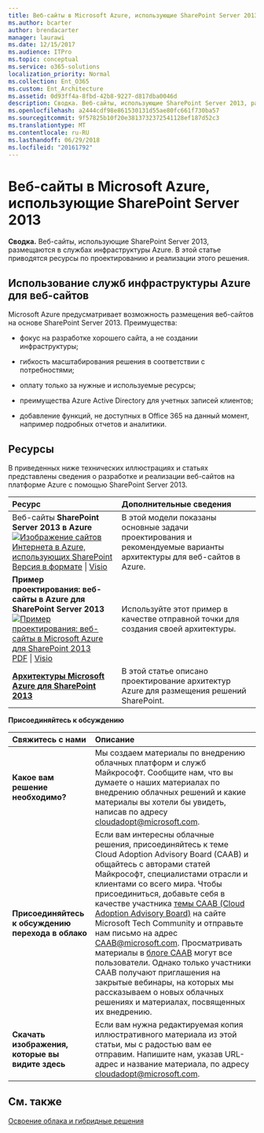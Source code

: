 ```yaml
---
title: Веб-сайты в Microsoft Azure, использующие SharePoint Server 2013
ms.author: bcarter
author: brendacarter
manager: laurawi
ms.date: 12/15/2017
ms.audience: ITPro
ms.topic: conceptual
ms.service: o365-solutions
localization_priority: Normal
ms.collection: Ent_O365
ms.custom: Ent_Architecture
ms.assetid: 0d93ff4a-8fbd-42b8-9227-d817dba0046d
description: Сводка. Веб-сайты, использующие SharePoint Server 2013, размещаются в службах инфраструктуры Azure. В этой статье приводятся ресурсы по проектированию и реализации этого решения.
ms.openlocfilehash: a2444cdf98e861530131d55ae80fc661f730ba57
ms.sourcegitcommit: 9f57825b10f20e3813732372541128ef187d52c3
ms.translationtype: MT
ms.contentlocale: ru-RU
ms.lasthandoff: 06/29/2018
ms.locfileid: "20161792"
---
```

# <a name="internet-sites-in-microsoft-azure-using-sharepoint-server-2013"></a>Веб-сайты в Microsoft Azure, использующие SharePoint Server 2013

 **Сводка.** Веб-сайты, использующие SharePoint Server 2013, размещаются в службах инфраструктуры Azure. В этой статье приводятся ресурсы по проектированию и реализации этого решения.
  
## <a name="using-azure-infrastructure-services-for-internet-sites"></a>Использование служб инфраструктуры Azure для веб-сайтов

Microsoft Azure предусматривает возможность размещения веб-сайтов на основе SharePoint Server 2013. Преимущества:
  
- фокус на разработке хорошего сайта, а не создании инфраструктуры;
    
- гибкость масштабирования решения в соответствии с потребностями;
    
- оплату только за нужные и используемые ресурсы;
    
- преимущества Azure Active Directory для учетных записей клиентов;
    
- добавление функций, не доступных в Office 365 на данный момент, например подробных отчетов и аналитики.
    
## <a name="resources"></a>Ресурсы

В приведенных ниже технических иллюстрациях и статьях представлены сведения о разработке и реализации веб-сайтов на платформе Azure с помощью SharePoint Server 2013.
  
|**Ресурс**|**Дополнительные сведения**|
|:-----|:-----|
|Веб-сайты **SharePoint Server 2013 в Azure** <br/> [![Изображение сайтов Интернета в Azure, использующих SharePoint](images/MS_AZ_SPInternetSites.jpg)          ](https://go.microsoft.com/fwlink/p/?LinkId=392552) <br/> [Версия в формате](https://go.microsoft.com/fwlink/p/?LinkId=392552) \| [           ](https://go.microsoft.com/fwlink/p/?LinkId=392551) [Visio](https://go.microsoft.com/fwlink/p/?LinkId=392551)   <br/> |В этой модели показаны основные задачи проектирования и рекомендуемые варианты архитектуры для веб-сайтов в Azure.  <br/> |
|**Пример проектирования: веб-сайты в Azure для SharePoint Server 2013** <br/> [![Пример проектирования: веб-сайты в Microsoft Azure для SharePoint 2013](images/MS_AZ_InternetSitesDesignSample.jpg)          ](https://go.microsoft.com/fwlink/p/?LinkId=392549) <br/> [PDF](https://go.microsoft.com/fwlink/p/?LinkId=392549)  \| [Visio](https://go.microsoft.com/fwlink/p/?LinkId=392548) <br/> |Используйте этот пример в качестве отправной точки для создания своей архитектуры.  <br/> |
|**[Архитектуры Microsoft Azure для SharePoint 2013](microsoft-azure-architectures-for-sharepoint-2013.md)** <br/> |В этой статье описано проектирование архитектур Azure для размещения решений SharePoint.  <br/> |

   
**Присоединяйтесь к обсуждению**

|**Свяжитесь с нами**|**Описание**|
|:-----|:-----|
|**Какое вам решение необходимо?** <br/> |Мы создаем материалы по внедрению облачных платформ и служб Майкрософт. Сообщите нам, что вы думаете о наших материалах по внедрению облачных решений и какие материалы вы хотели бы увидеть, написав по адресу [cloudadopt@microsoft.com](mailto:cloudadopt@microsoft.com?Subject=[Cloud%20Adoption%20Content%20Feedback]:%20).<br/> |
|**Присоединяйтесь к обсуждению перехода в облако** <br/> |Если вам интересны облачные решения, присоединяйтесь к теме Cloud Adoption Advisory Board (CAAB) и общайтесь с авторами статей Майкрософт, специалистами отрасли и клиентами со всего мира. Чтобы присоединиться, добавьте себя в качестве участника [темы CAAB (Cloud Adoption Advisory Board)](https://aka.ms/caab) на сайте Microsoft Tech Community и отправьте нам письмо на адрес [CAAB@microsoft.com](mailto:caab@microsoft.com?Subject=I%20just%20joined%20the%20Cloud%20Adoption%20Advisory%20Board!). Просматривать материалы в [блоге CAAB](https://blogs.technet.com/b/solutions_advisory_board/) могут все пользователи. Однако только участники CAAB получают приглашения на закрытые вебинары, на которых мы рассказываем о новых облачных решениях и материалах, посвященных их внедрению.<br/> |
|**Скачать изображения, которые вы видите здесь** <br/> |Если вам нужна редактируемая копия иллюстративного материала из этой статьи, мы с радостью вам ее отправим. Напишите нам, указав URL-адрес и название материала, по адресу [cloudadopt@microsoft.com](mailto:cloudadopt@microsoft.com?subject=[Art%20Request]:%20).<br/> |
   
## <a name="see-also"></a>См. также

[Освоение облака и гибридные решения](cloud-adoption-and-hybrid-solutions.md)



